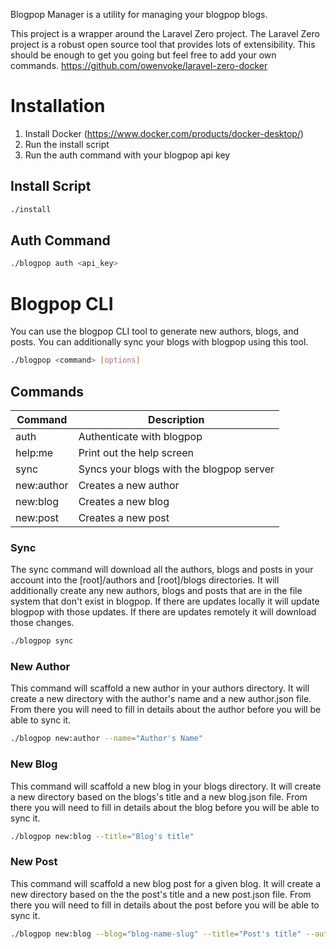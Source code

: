 Blogpop Manager is a utility for managing your blogpop blogs.

This project is a wrapper around the Laravel Zero project.  The Laravel Zero project is a robust open source tool that provides lots of extensibility.
This should be enough to get you going but feel free to add your own commands.
https://github.com/owenvoke/laravel-zero-docker

# Installation

1.  Install Docker (https://www.docker.com/products/docker-desktop/)
2.  Run the install script
3.  Run the auth command with your blogpop api key

## Install Script
```bash
./install
```

## Auth Command
```bash
./blogpop auth <api_key>
```

# Blogpop CLI

You can use the blogpop CLI tool to generate new authors, blogs, and posts.  You can additionally sync your blogs with blogpop using this tool.
```bash
./blogpop <command> [options]
```

## Commands

| Command | Description |
| --- | --- |
| auth | Authenticate with blogpop |
| help:me | Print out the help screen |
| sync | Syncs your blogs with the blogpop server |
| new:author | Creates a new author |
| new:blog | Creates a new blog |
| new:post | Creates a new post |


### Sync
The sync command will download all the authors, blogs and posts in your account into the [root]/authors and [root]/blogs directories.
It will additionally create any new authors, blogs and posts that are in the file system that don't exist in blogpop.
If there are updates locally it will update blogpop with those updates.  If there are updates remotely it will download those changes.
```bash
./blogpop sync
```


### New Author
This command will scaffold a new author in your authors directory. It will create a new directory with the author's name and a new author.json file.
From there you will need to fill in details about the author before you will be able to sync it.

```bash
./blogpop new:author --name="Author's Name"
```

### New Blog
This command will scaffold a new blog in your blogs directory. It will create a new directory based on the blogs's title and a new blog.json file.
From there you will need to fill in details about the blog before you will be able to sync it.

```bash
./blogpop new:blog --title="Blog's title"
```


### New Post
This command will scaffold a new blog post for a given blog. It will create a new directory based on the the post's title and a new post.json file.
From there you will need to fill in details about the post before you will be able to sync it.

```bash
./blogpop new:blog --blog="blog-name-slug" --title="Post's title" --author="author-name-slug"
```